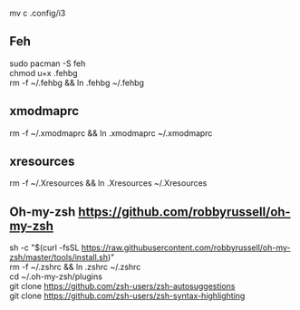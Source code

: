mv c .config/i3 </br>

## Feh 
sudo pacman -S feh </br>
chmod u+x .fehbg </br>
rm -f ~/.fehbg && ln .fehbg ~/.fehbg </br>

## xmodmaprc
rm -f  ~/.xmodmaprc && ln .xmodmaprc ~/.xmodmaprc </br>

## xresources
rm -f  ~/.Xresources && ln .Xresources ~/.Xresources </br>

## Oh-my-zsh https://github.com/robbyrussell/oh-my-zsh
sh -c "$(curl -fsSL https://raw.githubusercontent.com/robbyrussell/oh-my-zsh/master/tools/install.sh)"</br>
rm -f ~/.zshrc && ln .zshrc ~/.zshrc</br>
cd ~/.oh-my-zsh/plugins</br>
git clone https://github.com/zsh-users/zsh-autosuggestions</br>
git clone https://github.com/zsh-users/zsh-syntax-highlighting</br>
